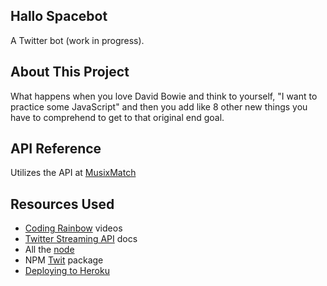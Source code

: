 ## Hallo Spacebot

A Twitter bot (work in progress).

## About This Project

What happens when you love David Bowie and think to yourself, "I want to practice some JavaScript" and then you add like 8 other new things you have to comprehend to get to that original end goal.

## API Reference

Utilizes the API at [MusixMatch](https://developer.musixmatch.com/)

## Resources Used

+ [Coding Rainbow](http://codingrainbow.com) videos
+ [Twitter Streaming API](https://dev.twitter.com/streaming/overview) docs
+ All the [node](https://nodejs.org/en/)
+ NPM [Twit](https://www.npmjs.com/package/twit) package
+ [Deploying to Heroku](https://devcenter.heroku.com/articles/getting-started-with-nodejs#introduction)
